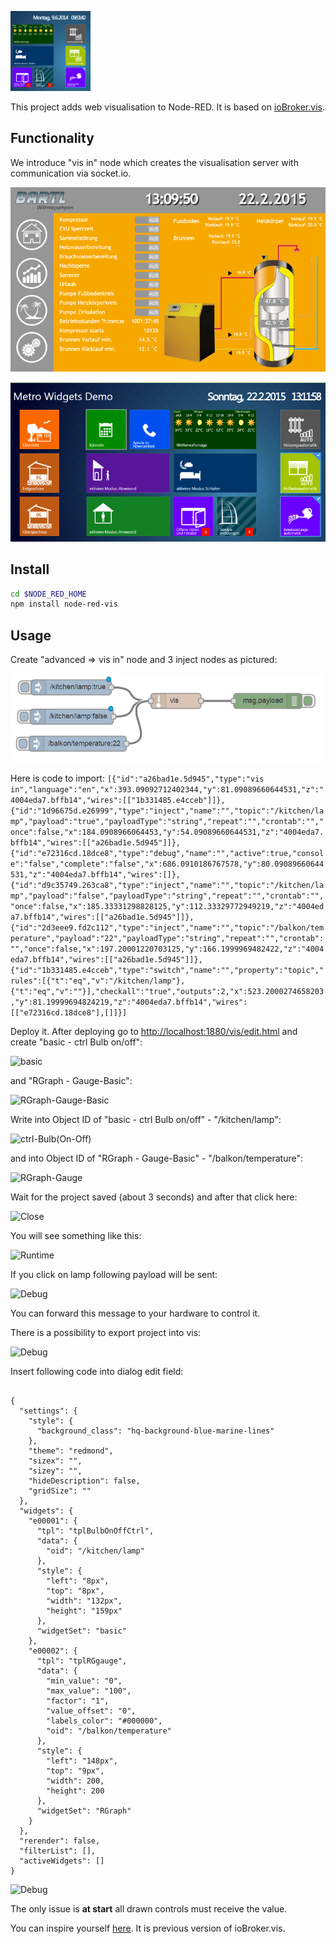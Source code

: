 ![Logo](icons/visLogo.png)

This project adds web visualisation to Node-RED. It is based on [ioBroker.vis](https://github.com/ioBroker/ioBroker.vis).

Functionality
-------------
 We introduce "vis in" node which creates the visualisation server with communication via socket.io.

![Demo interface](doc/Demo1.png)

![Demo interface](doc/Demo2.png)

Install
-------

```bash
cd $NODE_RED_HOME
npm install node-red-vis
```

Usage
--------

Create "advanced => vis in" node and 3 inject nodes as pictured:

![node-red](doc/node-red.png)

Here is code to import:
```[{"id":"a26bad1e.5d945","type":"vis in","language":"en","x":393.09092712402344,"y":81.09089660644531,"z":"4004eda7.bffb14","wires":[["1b331485.e4cceb"]]},{"id":"1d96675d.e26999","type":"inject","name":"","topic":"/kitchen/lamp","payload":"true","payloadType":"string","repeat":"","crontab":"","once":false,"x":184.0908966064453,"y":54.09089660644531,"z":"4004eda7.bffb14","wires":[["a26bad1e.5d945"]]},{"id":"e72316cd.18dce8","type":"debug","name":"","active":true,"console":"false","complete":"false","x":686.0910186767578,"y":80.09089660644531,"z":"4004eda7.bffb14","wires":[]},{"id":"d9c35749.263ca8","type":"inject","name":"","topic":"/kitchen/lamp","payload":"false","payloadType":"string","repeat":"","crontab":"","once":false,"x":185.33331298828125,"y":112.33329772949219,"z":"4004eda7.bffb14","wires":[["a26bad1e.5d945"]]},{"id":"2d3eee9.fd2c112","type":"inject","name":"","topic":"/balkon/temperature","payload":"22","payloadType":"string","repeat":"","crontab":"","once":false,"x":197.20001220703125,"y":166.1999969482422,"z":"4004eda7.bffb14","wires":[["a26bad1e.5d945"]]},{"id":"1b331485.e4cceb","type":"switch","name":"","property":"topic","rules":[{"t":"eq","v":"/kitchen/lamp"},{"t":"eq","v":""}],"checkall":"true","outputs":2,"x":523.2000274658203,"y":81.19999694824219,"z":"4004eda7.bffb14","wires":[["e72316cd.18dce8"],[]]}]```

Deploy it. After deploying go to [http://localhost:1880/vis/edit.html](http://localhost:1880/vis/edit.html) and create "basic - ctrl Bulb on/off":

![basic](doc/basic-ctrl_Bulb_on-off.png)

and "RGraph - Gauge-Basic":

![RGraph-Gauge-Basic](doc/RGraph-Gauge-Basic.png)

Write into Object ID of "basic - ctrl Bulb on/off" - "/kitchen/lamp":

![ctrl-Bulb(On-Off)](doc/ctrl-Bulb_On-Off.png)

and into Object ID of "RGraph - Gauge-Basic" - "/balkon/temperature":

![RGraph-Gauge](doc/RGraph-Gauge.png)

Wait for the project saved (about 3 seconds) and after that click here:

![Close](doc/close.png)

You will see something like this:

![Runtime](doc/index.png)

If you click on lamp following payload will be sent:

![Debug](doc/click.png)

You can forward this message to your hardware to control it.

There is a possibility to export project into vis:

![Debug](doc/Import.png)

Insert following code into dialog edit field:
<pre><code>
{
  "settings": {
    "style": {
      "background_class": "hq-background-blue-marine-lines"
    },
    "theme": "redmond",
    "sizex": "",
    "sizey": "",
    "hideDescription": false,
    "gridSize": ""
  },
  "widgets": {
    "e00001": {
      "tpl": "tplBulbOnOffCtrl",
      "data": {
        "oid": "/kitchen/lamp"
      },
      "style": {
        "left": "8px",
        "top": "8px",
        "width": "132px",
        "height": "159px"
      },
      "widgetSet": "basic"
    },
    "e00002": {
      "tpl": "tplRGgauge",
      "data": {
        "min_value": "0",
        "max_value": "100",
        "factor": "1",
        "value_offset": "0",
        "labels_color": "#000000",
        "oid": "/balkon/temperature"
      },
      "style": {
        "left": "148px",
        "top": "9px",
        "width": 200,
        "height": 200
      },
      "widgetSet": "RGraph"
    }
  },
  "rerender": false,
  "filterList": [],
  "activeWidgets": []
}
</code></pre>

![Debug](doc/Import1.png)


The only issue is **at start** all drawn controls must receive the value.

You can inspire yourself [here](http://dashui.ccu.io). It is previous version of ioBroker.vis.


